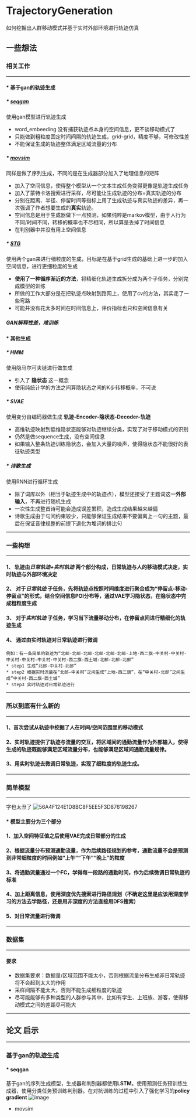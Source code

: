 # TrajectoryGeneration
如何挖掘出人群移动模式并基于实时外部环境进行轨迹仿真
## **一些想法**
### **相关工作**
---
#### * 基于gan的轨迹生成
   ##### * [**seqgan**](https://ojs.aaai.org/index.php/AAAI/article/view/10804)
   使用gan模型进行轨迹生成
   * word_embeeding 没有捕获轨迹点本身的空间信息，更不谈移动模式了
   * 只能做到粗粒度固定时间间隔的轨迹生成，grid-grid，精度不够，可修改性差
   * 不能保证生成的轨迹整体满足区域流量的分布
   
   #####  * [**movsim**](https://dl.acm.org/doi/abs/10.1145/3394486.3412862)
   同样是做了序列生成，不同的是在生成器部分加入了地理信息的矩阵
   * 加入了空间信息，使得整个模型从一个文本生成任务变得更像是轨迹生成任务
   * 加入了蒙特卡洛搜索进行采样，尽可能让生成轨迹的分布=真实轨迹的分布
   * 分别在距离、半径、停留时间等指标上用了生成轨迹与真实轨迹的差异，再一次强调了作者想要生成的**真实**轨迹。
   * 空间信息是用于生成器做下一点预测，如果纯粹是markov模型，由于人行为不同/时间不同，转移的概率也不尽相同，所以算是丢掉了时间信息
   * 在判别器中并没有用上空间信息
   
   ##### * [**STG**](https://www.jds-online.com/files/JDS202001-08.pdf)
   使用两个gan来进行细粒度的生成，目标是在基于grid生成的基础上进一步的加入空间信息，进行更细粒度的生成
   * **使用了一种循序渐近的方法**，将精细化轨迹生成拆分成为两个子任务，分别完成模型的训练
   * 所做的工作大部分是在把轨迹点映射到路网上，使用了cv的方法，其实走了一些弯路
   * 可能并没有花太多时间在时间信息上，评价指标也只和空间信息有关
   
   ##### GAN解释性差，难训练
#### * 其他生成
   ##### * **HMM**
   使用隐马尔可夫链进行做生成
   * 引入了 **隐状态** 这一概念
   * 使用纯统计学的方法之间算隐状态之间的K步转移概率，不可说
   
   ##### * **SVAE**
   使用变分自编码器做生成 **轨迹-Encoder-隐状态-Decoder-轨迹**
   * 高维轨迹映射到低维隐状态能够对轨迹继续分类，实现了对于移动模式的识别
   * 仍然是做sequence生成，没有空间信息
   * 如果输入整条轨迹训练隐状态，会加入大量的噪声，使得隐状态不能很好的表征轨迹类型
   
   ##### * **诗歌生成**
   使用RNN进行循环生成
   * 除了词库以外（相当于轨迹生成中的轨迹点），模型还接受了主题词这一**外部输入**，不再进行随机生成
   * 一次性生成整首诗可能会造成误差累积，造成生成结果越来越偏
   * 诗歌生成由于句间约束较少，只能够保证生成结果不要偏离上一句的主题，最后在保证音律规整的前提下退化为堆词的排比句
---
### **一些构想**
---
#### 1、 轨迹由*日常轨迹+实时轨迹* 两个部分构成，日常轨迹与人的移动模式决定，实时轨迹与外部环境决定
#### 2、 对于*日常轨迹* 子任务，先将轨迹点按照时间维度进行聚合成为“停留点-移动-停留点”的形式，结合空间信息POI分布等，通过VAE学习隐状态，在隐状态中完成粗粒度生成
#### 3、 对于*实时轨迹* 子任务，学习当下流量移动分布，在停留点间进行精细化的轨迹生成
#### 4、 通过由实时轨迹对日常轨迹进行微调  
    例如：有一条简单的轨迹为“北邮-北邮-北邮-北邮-北邮-北邮-上地-西二旗-中关村-中关村-中关村-中关村-中关村-中关村-西二旗-西土城-北邮-北邮-北邮”
    * step1 生成“北邮-中关村-北邮”
    * step2 根据实时流量在“北邮-中关村”之间生成“上地-西二旗”，在“中关村-北邮”之间生成“中关村-西二旗-西土城”
    * step3 实时轨迹对日常轨迹进行
---
### **所以到底有什么新的**
---
#### 1、首次尝试从轨迹中挖掘了人在时间/空间范围里的移动模式
#### 2、实时轨迹提供了轨迹与流量的交互，将区域间的通勤流量作为外部输入，使得生成的轨迹既能够满足区域流量分布，也能够满足区域间通勤流量规律。
#### 3、用实时轨迹去微调日常轨迹，实现了细粒度的轨迹生成。
---
### **简单模型**
---
字也太丑了
![56A4F124E1D8BC8F5EE5F3D876198267](https://user-images.githubusercontent.com/33551862/167651390-16f974ce-d2f7-4bdc-b09f-51a3365c1a24.png)
#### * 模型主要分为三个部分
#### 1、加入空间特征值之后使用VAE完成日常部分的生成
#### 2、根据流量分布预测通勤流量，作为后续路径规划的参考，通勤流量不会是预测到非常细粒度的时间例如“上午”“下午”“晚上”的粒度
#### 3、将通勤流量通过一个FC，学得每一段路的通勤时间，作为后续微调日常轨迹的标准
#### 4、加上距离信息，使用深度优先搜索进行路径规划（不确定这里是应该用深度学习的方法去学路径，还是用非深度的方法直接用DFS搜索）
#### 5、对日常流量进行微调
---
### **数据集**
---
#### **要求**
* 数据集要求：数据量/区域范围不能太小，否则根据流量分布生成非日常轨迹将不会起到太大的作用
* 采样间隔不能太大，否则不能生成细粒度的轨迹
* 尽可能能够有多种类型的人群参与其中，比如有学生、上班族、游客，使得移动模式之间的差距尽可能大


---






















## 论文 **启示**
---
### 基于gan的轨迹生成


#### * seqgan
基于gan的序列生成模型，生成器和判别器都使用**LSTM**。使用预测任务预训练生成器，使用分类任务预训练判别器。在对抗训练的过程中引入了强化学习的**policy gradient**
![image](https://user-images.githubusercontent.com/33551862/167591398-f62d7e1f-fc36-4723-8716-6fcaf1ff85bd.png)


* movsim
